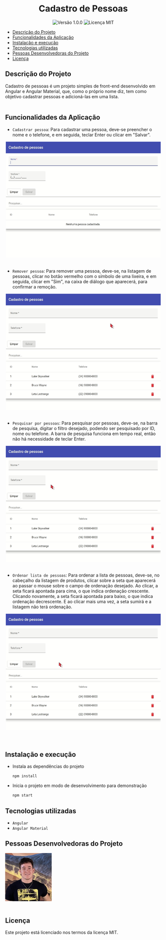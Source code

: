 <h1 align="center">Cadastro de Pessoas</h1>

<p align="center">
    <img src="https://img.shields.io/badge/version-1.0.0-green" title="Versão 1.0.0"/>
    <img src="https://img.shields.io/badge/license-MIT-green" title="Licença MIT"/>
</p>

- [Descrição do Projeto](#descrição-do-projeto)
- [Funcionalidades da Aplicação](#funcionalidades-da-aplicação)
- [Instalação e execução](#instalação-e-execução)
- [Tecnologias utilizadas](#tecnologias-utilizadas)
- [Pessoas Desenvolvedoras do Projeto](#pessoas-desenvolvedoras-do-projeto)
- [Licença](#licença)

## Descrição do Projeto

Cadastro de pessoas é um projeto simples de front-end desenvolvido em Angular e Angular Material, que, como o próprio nome diz, tem como objetivo cadastrar pessoas e adicioná-las em uma lista.
<br><br>

## Funcionalidades da Aplicação

- `Cadastrar pessoa`: Para cadastrar uma pessoa, deve-se preencher o nome e o telefone, e em seguida, teclar Enter ou clicar em "Salvar".
<div align="center">
    <img src="./resources/cadastro-pessoa.gif" width="500"/>
</div>
<br>

- `Remover pessoa`: Para remover uma pessoa, deve-se, na listagem de pessoas, clicar no botão vermelho com o símbolo de uma lixeira, e em seguida, clicar em "Sim", na caixa de diálogo que aparecerá, para confirmar a remoção.
<div align="center">
    <img src="./resources/remocao-pessoa.gif" width="500"/>
</div>
<br>

- `Pesquisar por pessoas`: Para pesquisar por pessoas, deve-se, na barra de pesquisa, digitar o filtro desejado, podendo ser pesquisado por ID, nome ou telefone. A barra de pesquisa funciona em tempo real, então não há necessidade de teclar Enter.
<div align="center">
    <img src="./resources/pesquisa-pessoas.gif" width="500"/>
</div>
<br>

- `Ordenar lista de pessoas`: Para ordenar a lista de pessoas, deve-se, no cabeçalho da listagem de produtos, clicar sobre a seta que aparecerá ao passar o mouse sobre o campo de ordenação desejado. Ao clicar, a seta ficará apontada para cima, o que indica ordenação crescente. Clicando novamente, a seta ficará apontada para baixo, o que indica ordenação decrescente. E ao clicar mais uma vez, a seta sumirá e a listagem não terá ordenação.
<div align="center">
    <img src="./resources/ordenacao-pessoas.gif" width="500"/>
</div>
<br><br>

## Instalação e execução

- Instala as dependências do projeto
    ```bash
    npm install
    ```
- Inicia o projeto em modo de desenvolvimento para demonstração
    ```bash
    npm start
    ```

## Tecnologias utilizadas

- ``Angular``
- ``Angular Material``

## Pessoas Desenvolvedoras do Projeto

<a href="https://www.linkedin.com/in/brenner-barbosa/">
    <img src="./resources/dev.jpg" title="Brenner de Araújo" width="150"/>
</a>
<br><br>

## Licença

Este projeto está licenciado nos termos da licença MIT.
